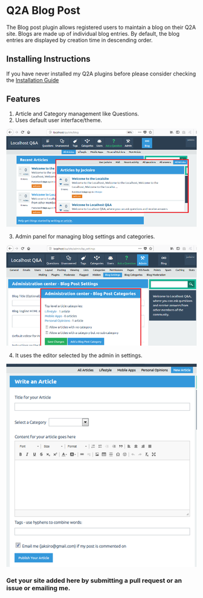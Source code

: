 # Q2A Blog Post

The Blog post plugin allows registered users to maintain a blog on their Q2A site. Blogs are made up of individual blog entries. By default, the blog entries are displayed by creation time in descending order.

## Installing Instructions
If you have never installed my Q2A plugins before please consider checking the [Installation Guide](blob/master/INSTALLING.md)

## Features
1. Article and Category management like Questions.
2. Uses default user interface/theme.
<img src="screenshots/bp_articles.png"/>

3. Admin panel for managing blog settings and categories.
<img src="screenshots/bp_admin.png"/>

4. It uses the editor selected by the admin in settings.
<img src="screenshots/bp_write.png"/>

### Get your site added here by submitting a pull request or an issue or emailing me.
